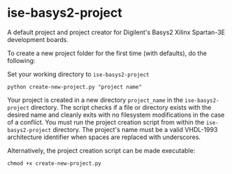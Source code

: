 # ise-basys2-project

A default project and project creator for Digilent's Basys2 Xilinx Spartan-3E development boards.

To create a new project folder for the first time (with defaults), do the following:

Set your working directory to `ise-basys2-project`
```
python create-new-project.py "project name"
```

Your project is created in a new directory `project_name` in the `ise-basys2-project` directory. The script checks if a file or directory exists with the desired name and cleanly exits with no filesystem modifications in the case of a conflict. You must run the project creation script from within the `ise-basys2-project` directory. The project's name must be a valid VHDL-1993 architecture identifier when spaces are replaced with underscores.

Alternatively, the project creation script can be made executable:

```
chmod +x create-new-project.py
```
